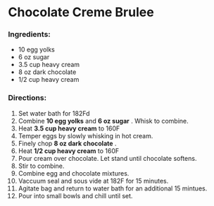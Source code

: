 # Chocolate Creme Brulee 

### Ingredients: 
* 10 egg yolks
* 6 oz sugar
* 3.5 cup heavy cream
* 8 oz dark chocolate
* 1/2 cup heavy cream

### Directions: 
1. Set water bath for 182Fd 
2. Combine **10 egg yolks** and **6 oz sugar** . Whisk to combine. 
3. Heat **3.5 cup heavy cream** to 160F 
4. Temper eggs by slowly whisking in hot cream. 
5. Finely chop **8 oz dark chocolate** . 
6. Heat **1/2 cup heavy cream** to 160F 
7. Pour cream over chocolate. Let stand until chocolate softens. 
8. Stir to combine. 
9. Combine egg and chocolate mixtures. 
10. Vaccuum seal and sous vide at 182F for 15 minutes. 
11. Agitate bag and return to water bath for an additional 15 mintues. 
12. Pour into small bowls and chill until set. 
